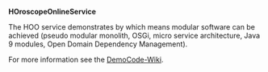 **HOroscopeOnlineService**

The HOO service demonstrates by which means modular software can be achieved (pseudo modular monolith, OSGi, micro service architecture, Java 9 modules, Open Domain Dependency Management).

For more information see the [DemoCode-Wiki](https://github.com/iks-github/DemoCode/wiki/HOroscopeOnlineService).